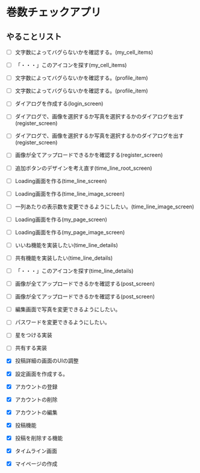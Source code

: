 # 巻数チェックアプリ

## やることリスト

- [ ] 文字数によってバグらないかを確認する。(my_cell_items)
- [ ] 「・・・」このアイコンを探す(my_cell_items)
- [ ] 文字数によってバグらないかを確認する。(profile_item)
- [ ] 文字数によってバグらないかを確認する。(profile_item)
- [ ] ダイアログを作成する(login_screen)
- [ ] ダイアログで、画像を選択するか写真を選択するかのダイアログを出す(register_screen)
- [ ] ダイアログで、画像を選択するか写真を選択するかのダイアログを出す(register_screen)
- [ ] 画像が全てアップロードできるかを確認する(register_screen)
- [ ] 追加ボタンのデザインを考え直す(time_line_root_screen)
- [ ] Loading画面を作る(time_line_screen)
- [ ] Loading画面を作る(time_line_image_screen)
- [ ] 一列あたりの表示数を変更できるようにしたい。(time_line_image_screen)
- [ ] Loading画面を作る(my_page_screen)
- [ ] Loading画面を作る(my_page_image_screen)
- [ ] いいね機能を実装したい(time_line_details)
- [ ] 共有機能を実装したい(time_line_details)
- [ ] 「・・・」このアイコンを探す(time_line_details)
- [ ] 画像が全てアップロードできるかを確認する(post_screen)
- [ ] 画像が全てアップロードできるかを確認する(post_screen)
　
- [ ] 編集画面で写真を変更できるようにしたい。
- [ ] パスワードを変更できるようにしたい。
- [ ] 星をつける実装 
- [ ] 共有する実装
　
- [x] 投稿詳細の画面のUIの調整
- [x] 設定画面を作成する。
- [x] アカウントの登録
- [x] アカウントの削除
- [x] アカウントの編集
- [x] 投稿機能
- [x] 投稿を削除する機能
- [x] タイムライン画面
- [x] マイページの作成


